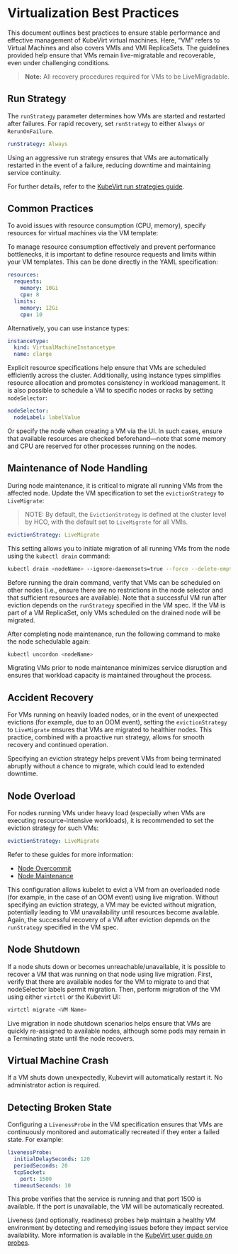# Virtualization Best Practices

This document outlines best practices to ensure stable performance and effective management of KubeVirt virtual machines. Here, “VM” refers to Virtual Machines and also covers VMIs and VMI ReplicaSets. The guidelines provided help ensure that VMs remain live-migratable and recoverable, even under challenging conditions.

> **Note:** All recovery procedures required for VMs to be LiveMigradable.

## Run Strategy

The `runStrategy` parameter determines how VMs are started and restarted after failures. For rapid recovery, set `runStrategy` to either `Always` or `RerunOnFailure`.

```yaml
runStrategy: Always
```

Using an aggressive run strategy ensures that VMs are automatically restarted in the event of a failure, reducing downtime and maintaining service continuity.

For further details, refer to the [KubeVirt run strategies guide](https://kubevirt.io/user-guide/compute/run_strategies/).

## Common Practices

To avoid issues with resource consumption (CPU, memory), specify resources for virtual machines via the VM template:

To manage resource consumption effectively and prevent performance bottlenecks, it is important to define resource requests and limits within your VM templates. This can be done directly in the YAML specification:

```yaml
resources:
  requests:
    memory: 10Gi
    cpu: 8
  limits:
    memory: 12Gi
    cpu: 10
```

Alternatively, you can use instance types:

```yaml
instancetype:
  kind: VirtualMachineInstancetype
  name: clarge
```

Explicit resource specifications help ensure that VMs are scheduled efficiently across the cluster. Additionally, using instance types simplifies resource allocation and promotes consistency in workload management. It is also possible to schedule a VM to specific nodes or racks by setting `nodeSelector`:

```yaml
nodeSelector:
  nodeLabel: labelValue
```

Or specify the node when creating a VM via the UI. In such cases, ensure that available resources are checked beforehand—note that some memory and CPU are reserved for other processes running on the nodes.

## Maintenance of Node Handling

During node maintenance, it is critical to migrate all running VMs from the affected node. Update the VM specification to set the `evictionStrategy` to `LiveMigrate`:

> NOTE: 
> By default, the `EvictionStrategy` is defined at the cluster level by HCO, with the default set to `LiveMigrate` for all VMIs.

```yaml
evictionStrategy: LiveMigrate
```

This setting allows you to initiate migration of all running VMs from the node using the `kubectl drain` command:

```bash
kubectl drain <nodeName> --ignore-daemonsets=true --force --delete-emptydir-data
```

Before running the drain command, verify that VMs can be scheduled on other nodes (i.e., ensure there are no restrictions in the node selector and that sufficient resources are available). Note that a successful VM run after eviction depends on the `runStrategy` specified in the VM spec. If the VM is part of a VM ReplicaSet, only VMs scheduled on the drained node will be migrated.

After completing node maintenance, run the following command to make the node schedulable again:

```bash
kubectl uncordon <nodeName>
```

Migrating VMs prior to node maintenance minimizes service disruption and ensures that workload capacity is maintained throughout the process.

## Accident Recovery

For VMs running on heavily loaded nodes, or in the event of unexpected evictions (for example, due to an OOM event), setting the `evictionStrategy` to `LiveMigrate` ensures that VMs are migrated to healthier nodes. This practice, combined with a proactive run strategy, allows for smooth recovery and continued operation.

Specifying an eviction strategy helps prevent VMs from being terminated abruptly without a chance to migrate, which could lead to extended downtime.

## Node Overload

For nodes running VMs under heavy load (especially when VMs are executing resource-intensive workloads), it is recommended to set the eviction strategy for such VMs:

```yaml
evictionStrategy: LiveMigrate
```

Refer to these guides for more information:  
- [Node Overcommit](https://kubevirt.io/user-guide/compute/node_overcommit/)  
- [Node Maintenance](https://kubevirt.io/user-guide/cluster_admin/node_maintenance/)

This configuration allows kubelet to evict a VM from an overloaded node (for example, in the case of an OOM event) using live migration. Without specifying an eviction strategy, a VM may be evicted without migration, potentially leading to VM unavailability until resources become available. Again, the successful recovery of a VM after eviction depends on the `runStrategy` specified in the VM spec.

## Node Shutdown

If a node shuts down or becomes unreachable/unavailable, it is possible to recover a VM that was running on that node using live migration. First, verify that there are available nodes for the VM to migrate to and that nodeSelector labels permit migration. Then, perform migration of the VM using either `virtctl` or the Kubevirt UI:

```bash
virtctl migrate <VM Name>
```

Live migration in node shutdown scenarios helps ensure that VMs are quickly re-assigned to available nodes, although some pods may remain in a Terminating state until the node recovers.



## Virtual Machine Crash

If a VM shuts down unexpectedly, Kubevirt will automatically restart it. No administrator action is required.

## Detecting Broken State

Configuring a `LivenessProbe` in the VM specification ensures that VMs are continuously monitored and automatically recreated if they enter a failed state. For example:

```yaml
livenessProbe:
  initialDelaySeconds: 120
  periodSeconds: 20
  tcpSocket:
    port: 1500
  timeoutSeconds: 10
```

This probe verifies that the service is running and that port 1500 is available. If the port is unavailable, the VM will be automatically recreated.

Liveness (and optionally, readiness) probes help maintain a healthy VM environment by detecting and remedying issues before they impact service availability. More information is available in the [KubeVirt user guide on probes](https://kubevirt.io/user-guide/user_workloads/liveness_and_readiness_probes/).

